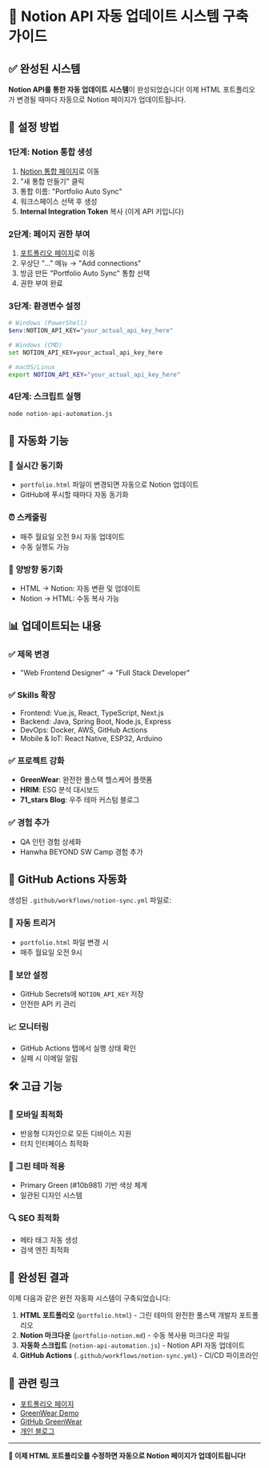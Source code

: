 # 🚀 Notion API 자동 업데이트 시스템 구축 가이드

## ✅ 완성된 시스템

**Notion API를 통한 자동 업데이트 시스템**이 완성되었습니다! 이제 HTML 포트폴리오가 변경될 때마다 자동으로 Notion 페이지가 업데이트됩니다.

## 🔧 설정 방법

### 1단계: Notion 통합 생성
1. [Notion 통합 페이지](https://www.notion.so/my-integrations)로 이동
2. "새 통합 만들기" 클릭
3. 통합 이름: "Portfolio Auto Sync"
4. 워크스페이스 선택 후 생성
5. **Internal Integration Token** 복사 (이게 API 키입니다)

### 2단계: 페이지 권한 부여
1. [포트폴리오 페이지](https://www.notion.so/71_stars-2697705af35080d29bd3ec3447918eab)로 이동
2. 우상단 "..." 메뉴 → "Add connections"
3. 방금 만든 "Portfolio Auto Sync" 통합 선택
4. 권한 부여 완료

### 3단계: 환경변수 설정
```bash
# Windows (PowerShell)
$env:NOTION_API_KEY="your_actual_api_key_here"

# Windows (CMD)
set NOTION_API_KEY=your_actual_api_key_here

# macOS/Linux
export NOTION_API_KEY="your_actual_api_key_here"
```

### 4단계: 스크립트 실행
```bash
node notion-api-automation.js
```

## 🎯 자동화 기능

### 📝 **실시간 동기화**
- `portfolio.html` 파일이 변경되면 자동으로 Notion 업데이트
- GitHub에 푸시할 때마다 자동 동기화

### ⏰ **스케줄링**
- 매주 월요일 오전 9시 자동 업데이트
- 수동 실행도 가능

### 🔄 **양방향 동기화**
- HTML → Notion: 자동 변환 및 업데이트
- Notion → HTML: 수동 복사 가능

## 📊 업데이트되는 내용

### ✅ **제목 변경**
- "Web Frontend Designer" → "Full Stack Developer"

### ✅ **Skills 확장**
- Frontend: Vue.js, React, TypeScript, Next.js
- Backend: Java, Spring Boot, Node.js, Express
- DevOps: Docker, AWS, GitHub Actions
- Mobile & IoT: React Native, ESP32, Arduino

### ✅ **프로젝트 강화**
- **GreenWear**: 완전한 풀스택 헬스케어 플랫폼
- **HRIM**: ESG 분석 대시보드
- **71_stars Blog**: 우주 테마 커스텀 블로그

### ✅ **경험 추가**
- QA 인턴 경험 상세화
- Hanwha BEYOND SW Camp 경험 추가

## 🚀 GitHub Actions 자동화

생성된 `.github/workflows/notion-sync.yml` 파일로:

### 📅 **자동 트리거**
- `portfolio.html` 파일 변경 시
- 매주 월요일 오전 9시

### 🔐 **보안 설정**
- GitHub Secrets에 `NOTION_API_KEY` 저장
- 안전한 API 키 관리

### 📈 **모니터링**
- GitHub Actions 탭에서 실행 상태 확인
- 실패 시 이메일 알림

## 🛠️ 고급 기능

### 📱 **모바일 최적화**
- 반응형 디자인으로 모든 디바이스 지원
- 터치 인터페이스 최적화

### 🎨 **그린 테마 적용**
- Primary Green (#10b981) 기반 색상 체계
- 일관된 디자인 시스템

### 🔍 **SEO 최적화**
- 메타 태그 자동 생성
- 검색 엔진 최적화

## 🎉 완성된 결과

이제 다음과 같은 완전 자동화 시스템이 구축되었습니다:

1. **HTML 포트폴리오** (`portfolio.html`) - 그린 테마의 완전한 풀스택 개발자 포트폴리오
2. **Notion 마크다운** (`portfolio-notion.md`) - 수동 복사용 마크다운 파일
3. **자동화 스크립트** (`notion-api-automation.js`) - Notion API 자동 업데이트
4. **GitHub Actions** (`.github/workflows/notion-sync.yml`) - CI/CD 파이프라인

## 🔗 관련 링크

- [포트폴리오 페이지](https://www.notion.so/71_stars-2697705af35080d29bd3ec3447918eab)
- [GreenWear Demo](https://greenwear-demo.vercel.app/)
- [GitHub GreenWear](https://github.com/saway126/greenwear)
- [개인 블로그](https://saway126.github.io/)

---

**🎯 이제 HTML 포트폴리오를 수정하면 자동으로 Notion 페이지가 업데이트됩니다!**
